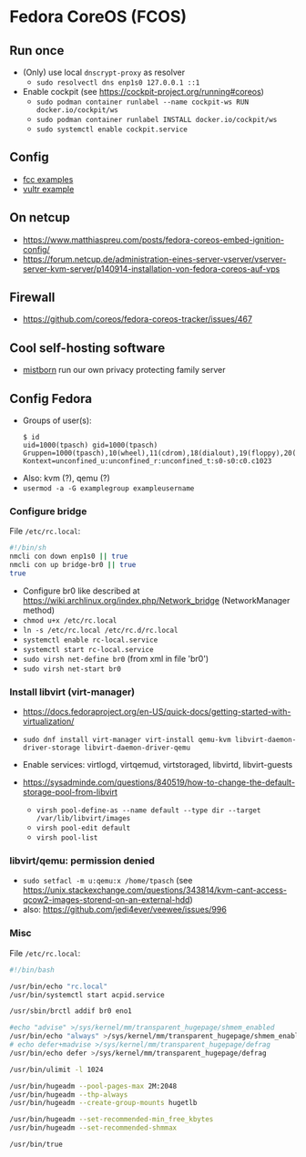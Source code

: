 # Fedora CoreOS (FCOS)


## Run once

* (Only) use local `dnscrypt-proxy` as resolver
  + `sudo resolvectl dns enp1s0 127.0.0.1 ::1`
* Enable cockpit (see https://cockpit-project.org/running#coreos)
  + `sudo podman container runlabel --name cockpit-ws RUN docker.io/cockpit/ws`
  + `sudo podman container runlabel INSTALL docker.io/cockpit/ws`
  + `sudo systemctl enable cockpit.service`

## Config

* [fcc examples](https://coreos.github.io/fcct/examples/)
* [vultr example](https://www.vultr.com/docs/ignition)

## On netcup

* https://www.matthiaspreu.com/posts/fedora-coreos-embed-ignition-config/
* https://forum.netcup.de/administration-eines-server-vserver/vserver-server-kvm-server/p140914-installation-von-fedora-coreos-auf-vps

## Firewall

* https://github.com/coreos/fedora-coreos-tracker/issues/467


## Cool self-hosting software

* [mistborn](https://gitlab.com/cyber5k/mistborn) run our own privacy protecting family server


## Config Fedora

* Groups of user(s):
  ```
  $ id
  uid=1000(tpasch) gid=1000(tpasch) Gruppen=1000(tpasch),10(wheel),11(cdrom),18(dialout),19(floppy),20(games),33(tape),100(users),500(hugetlb),968(libvirt),971(vboxusers),973(docker) Kontext=unconfined_u:unconfined_r:unconfined_t:s0-s0:c0.c1023
  ```
* Also: kvm (?), qemu (?)
* `usermod -a -G examplegroup exampleusername`

### Configure bridge

File `/etc/rc.local`:
```sh
#!/bin/sh
nmcli con down enp1s0 || true
nmcli con up bridge-br0 || true
true
```

* Configure br0 like described at https://wiki.archlinux.org/index.php/Network_bridge (NetworkManager method)
* `chmod u+x /etc/rc.local`
* `ln -s /etc/rc.local /etc/rc.d/rc.local`
* `systemctl enable rc-local.service`
* `systemctl start rc-local.service`
* `sudo virsh net-define br0` (from xml in file 'br0')
* `sudo virsh net-start br0`

### Install libvirt (virt-manager)

* https://docs.fedoraproject.org/en-US/quick-docs/getting-started-with-virtualization/

* `sudo dnf install virt-manager virt-install qemu-kvm libvirt-daemon-driver-storage libvirt-daemon-driver-qemu`
* Enable services: virtlogd, virtqemud, virtstoraged, libvirtd, libvirt-guests
* https://sysadminde.com/questions/840519/how-to-change-the-default-storage-pool-from-libvirt
  + `virsh pool-define-as --name default --type dir --target /var/lib/libvirt/images`
  + `virsh pool-edit default`
  + `virsh pool-list`

### libvirt/qemu: permission denied

* `sudo setfacl -m u:qemu:x /home/tpasch` (see https://unix.stackexchange.com/questions/343814/kvm-cant-access-qcow2-images-storend-on-an-external-hdd)
* also: https://github.com/jedi4ever/veewee/issues/996

### Misc

File `/etc/rc.local`:
```sh
#!/bin/bash

/usr/bin/echo "rc.local"
/usr/bin/systemctl start acpid.service

/usr/sbin/brctl addif br0 eno1

#echo "advise" >/sys/kernel/mm/transparent_hugepage/shmem_enabled 
/usr/bin/echo "always" >/sys/kernel/mm/transparent_hugepage/shmem_enabled 
# echo defer+madvise >/sys/kernel/mm/transparent_hugepage/defrag
/usr/bin/echo defer >/sys/kernel/mm/transparent_hugepage/defrag

/usr/bin/ulimit -l 1024

/usr/bin/hugeadm --pool-pages-max 2M:2048
/usr/bin/hugeadm --thp-always
/usr/bin/hugeadm --create-group-mounts hugetlb

/usr/bin/hugeadm --set-recommended-min_free_kbytes
/usr/bin/hugeadm --set-recommended-shmmax

/usr/bin/true
```
